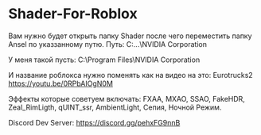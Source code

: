 # Shader-For-Roblox

Вам нужно будет открыть папку Shader после чего переместить папку Ansel по указзанному путю.
Путь: C:\...\NVIDIA Corporation

У меня такой пусть: C:\Program Files\NVIDIA Corporation

И название роблокса нужно поменять как на видео на это: Eurotrucks2
https://youtu.be/0RPbAIOgN0M

Эффекты которые советуем включать: FXAA, MXAO, SSAO, FakeHDR, Zeal_RimLigth, qUINT_ssr, AmbientLight, Сепия, Ночной Режим.

Discord Dev Server:
https://discord.gg/pehxFG9nnB
